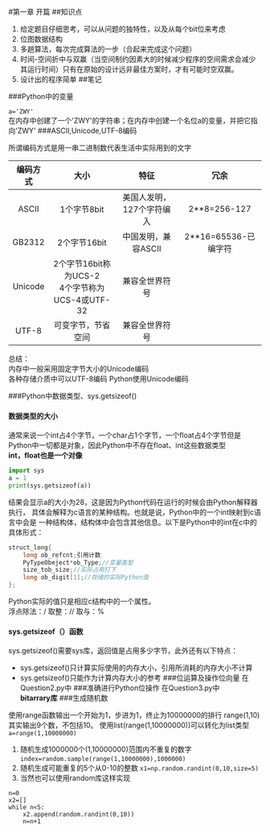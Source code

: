 #第一章 开篇
##知识点
1. 给定题目仔细思考，可以从问题的独特性，以及从每个bit位来考虑
2. 位图数据结构
3. 多趟算法，每次完成算法的一步（合起来完成这个问题）
4. 时间-空间折中与双赢（当空间制约因素大的时候减少程序的空间需求会减少
   其运行时间）只有在原始的设计远非最佳方案时，才有可能时空双赢。
5. 设计出的程序简单
##笔记

###Python中的变量

`a='ZWY'`   
在内存中创建了一个'ZWY'的字符串；在内存中创建一个名位a的变量，并把它指向'ZWY'
###ASCII,Unicode,UTF-8编码

所谓编码方式是用一串二进制数代表生活中实际用到的文字  

|  编码方式   |                   大小                   |       特征       |        冗余        |
| :-----: | :------------------------------------: | :------------: | :--------------: |
|  ASCII  |                1个字节8bit                | 美国人发明，127个字符编入 |   2**8=256-127   |
| GB2312  |               2个字节16bit                |  中国发明，兼容ASCII  | 2**16=65536-已编字符 |
| Unicode | 2个字节16bit称为UCS-2<br>4个字节称为UCS-4或UTF-32 |    兼容全世界符号     |                  |
|  UTF-8  |               可变字节，节省空间                |    兼容全世界符号     |                  |
总结：  
内存中一般采用固定字节大小的Unicode编码  
各种存储介质中可以UTF-8编码
Python使用Unicode编码

###Python中数据类型、sys.getsizeof()  
#### **数据类型的大小**
通常来说一个int占4个字节，一个char占1个字节，一个float占4个字节但是Python中一切都是对象，因此Python中不存在float、int这些数据类型  
**int，float也是一个对像**  
```Python
import sys
a = 1
print(sys.getsizeof(a)) 
```
结果会显示a的大小为28，这是因为Python代码在运行的时候会由Python解释器执行，
具体会解释为c语言的某种结构。也就是说，Python中的一个int映射到c语言中会是
一种结构体，结构体中会包含其他信息。以下是Python中的int在c中的具体形式：
```C
struct_long{
    long ob_refcnt;引用计数
    PyTypeObeject*ob_Type;//变量类型
    size_tob_size;//实际占用打下
    long ob_digit[1];//存储的实际Python值
};
```
Python实际的值只是相应c结构中的一个属性。  
浮点除法：/ 取整：// 取与：%
#### sys.getsizeof（）函数  
sys.getsizeof()需要sys库，返回值是占用多少字节，此外还有以下特点：
* sys.getsizeof()只计算实际使用的内存大小，引用所消耗的内存大小不计算
* sys.getsizeof()只能作为计算内存大小的参考
###位运算及操作位向量
在Question2.py中
###准确进行Python位操作
在Question3.py中  
**bitarrary库**
###生成随机数

使用range函数输出一个开始为1，步进为1，终止为10000000的排行
range(1,10)其实输出9个数，不包括10。
使用list(range(1,10000000))可以转化为list类型  
`a=range(1,10000000)`  
1. 随机生成1000000个(1,10000000)范围内不重复的数字  
  `index=random.sample(range(1,10000000),1000000)`  
2. 随机生成可能重复的5个从0-10的整数
  `x1=np.random.randint(0,10,size=5)`
3. 当然也可以使用random库这样实现  
```
n=0
x2=[]
while n<5:
    x2.append(random.randint(0,10))
    n=n+1
```

